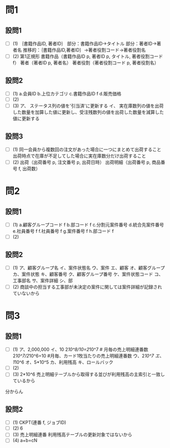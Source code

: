 # 問1

## 設問1

- [ ] (1)
｛書籍作品ID, 著者ID｝
部分：書籍作品ID→タイトル
部分：著者ID→著者名
推移的：｛書籍作品ID,著者ID｝→著者役割コード→著者役割名
- [ ] (2)
第1正規形
書籍作品（書籍作品ID p, 著者ID p, タイトル, 著者役割コード f）
著者（著者ID p, 著者名）
著者役割（著者役割コード p, 著者役割名）

## 設問2

- [ ] (1)
a.会員ID
b.上位カテゴリ
c.書籍作品ID f
d.販売価格
- [ ] (2)
- [ ] (3)
ア、
ステータス列の値を'引当済'に更新する
イ、
実在庫数列の値を出荷した数量を加算した値に更新し、受注残数列の値を出荷した数量を減算した値に更新する

## 設問3

- [ ] (1)
同一会員から複数回の注文があった場合に一つにまとめて出荷すること
出荷時点で在庫が不足してした場合に実在庫数分だけ出荷すること
- [ ] (2)
出荷（出荷番号 p, 注文番号 p, 出荷日時）
出荷明細（出荷番号 p, 商品番号 f, 出荷数）

# 問2

## 設問1

- [ ] (1)
a.顧客グループコード f
b.部コード f
c.分割元案件番号
d.統合先案件番号
e.社員番号 f
f.社員番号 f
g.案件番号 f
h.部コード f
- [ ] (2)

## 設問2

- [ ] (1)
ア、顧客グループ名
イ、案件状態名
ウ、案件
エ、顧客
オ、顧客グループ
カ、案件状態
キ、顧客番号
ク、顧客グループ番号
ケ、案件状態コード
コ、工事部名
サ、案件詳細
シ、部
- [ ] (2)
商談中の担当する工事部が未決定の案件に関しては案件詳細が記録されていないから

# 問3

## 設問1

- [ ] (1)
ア、2,000,000
イ、10
2*10^8/10=2*10^7 # 月毎の売上明細連番数
2*10^7/2*10^6=10 #月毎、カード1牧当たりの売上明細連番数
ウ、2*10^7
エ、1*10^6
オ、5*10^5
カ、利用残高
キ、ロールバック
- [ ] (2)
- [ ] (3)
2*10^6
売上明細テーブルから取得する並びが利用残高の主索引と一致しているから

分からん

## 設問2

- [ ] (1)
CKPT(連番 f, ジョブID)
- [ ] (2)
6
- [ ] (3)
売上明細連番
利用残高テーブルの更新対象ではないから
- [ ] (4)
a+b=cN

